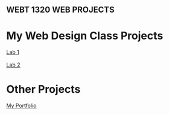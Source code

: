 ## WEBT 1320 WEB PROJECTS


<h1>My Web Design Class Projects</h1>
<a href="Lab1/index.html" target="_blank">Lab 1</a><br><br>
<a href="Lab2/index.html" target="_blank">Lab 2</a>
<h1>Other Projects</h1>
<a href="Demo/index.html" target="_blank">My Portfolio</a>

